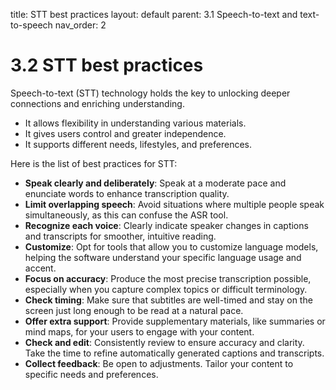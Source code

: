 title: STT best practices
layout: default 
parent: 3.1 Speech-to-text and text-to-speech
nav_order: 2

# 3.2 STT best practices

Speech-to-text (STT) technology holds the key to unlocking deeper connections and enriching understanding.

- It allows flexibility in understanding various materials.
- It gives users control and greater independence.
- It supports different needs, lifestyles, and preferences.

Here is the list of best practices for STT:

- **Speak clearly and deliberately**: Speak at a moderate pace and enunciate words to enhance transcription quality.
- **Limit overlapping speech**: Avoid situations where multiple people speak simultaneously, as this can confuse the ASR tool.
- **Recognize each voice**: Clearly indicate speaker changes in captions and transcripts for smoother, intuitive reading.
- **Customize**: Opt for tools that allow you to customize language models, helping the software understand your specific language usage and accent.
- **Focus on accuracy**: Produce the most precise transcription possible, especially when you capture complex topics or difficult terminology.
- **Check timing**: Make sure that subtitles are well-timed and stay on the screen just long enough to be read at a natural pace.
- **Offer extra support**: Provide supplementary materials, like summaries or mind maps, for your users to engage with your content.
- **Check and edit**: Consistently review to ensure accuracy and clarity. Take the time to refine automatically generated captions and transcripts.
- **Collect feedback**: Be open to adjustments. Tailor your content to specific needs and preferences.
